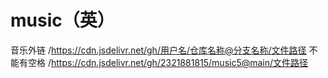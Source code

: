 # music（英）
音乐外链
/https://cdn.jsdelivr.net/gh/用户名/仓库名称@分支名称/文件路径
 不能有空格 
/https://cdn.jsdelivr.net/gh/2321881815/music5@main/文件路径
